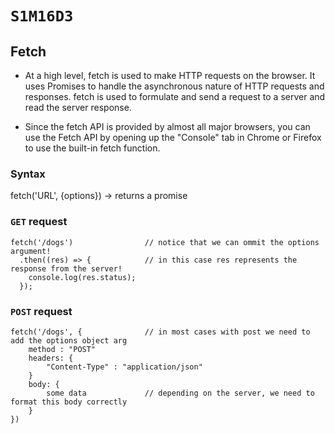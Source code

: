 # `S1M16D3`

## Fetch
- At a high level, fetch is used to make HTTP requests on the browser. It uses Promises to handle the asynchronous nature of HTTP requests and responses. fetch is used to formulate and send a request to a server and read the server response.

- Since the fetch API is provided by almost all major browsers, you can use the Fetch API by opening up the "Console" tab in Chrome or Firefox to use the built-in fetch function.

### Syntax
fetch('URL', {options}) -> returns a promise

### `GET` request
```
fetch('/dogs')                // notice that we can ommit the options argument!
  .then((res) => {            // in this case res represents the response from the server!
    console.log(res.status);
  });
```

### `POST` request
```
fetch('/dogs', {              // in most cases with post we need to add the options object arg
    method : "POST"
    headers: {
        "Content-Type" : "application/json"
    }
    body: {
        some data             // depending on the server, we need to format this body correctly
    }
})
```
